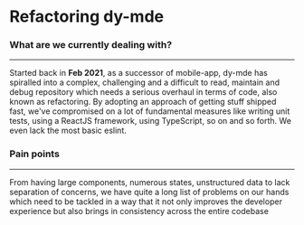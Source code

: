 # Refactoring dy-mde

### What are we currently dealing with?
---
Started back in **Feb 2021**, as a successor of mobile-app, dy-mde has spiralled into a complex, challenging and a difficult to read, maintain and debug repository which needs a serious overhaul in terms of code, also known as refactoring. By adopting an approach of getting stuff shipped fast, we've compromised on a lot of fundamental measures like writing unit tests, using a ReactJS framework, using TypeScript, so on and so forth. We even lack the most basic eslint.

### Pain points
--- 
From having large components, numerous states, unstructured data to lack separation of concerns, we have quite a long list of problems on our hands which need to be tackled in a way that it not only improves the developer experience but also brings in consistency across the entire codebase